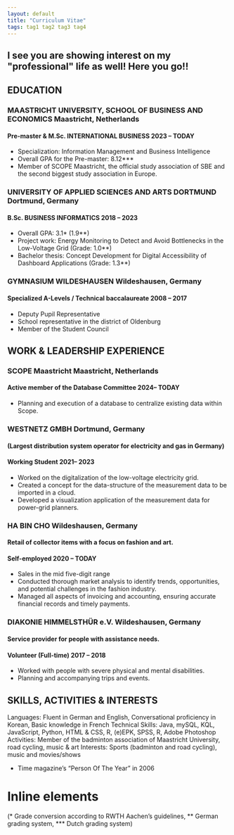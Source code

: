 ```yaml
---
layout: default
title: "Curriculum Vitae"
tags: tag1 tag2 tag3 tag4
---
```



## I see you are showing interest on my "professional" life as well! Here you go!!

## <a name="Inline"></a>EDUCATION
### MAASTRICHT UNIVERSITY, SCHOOL OF BUSINESS AND ECONOMICS Maastricht, Netherlands
#### Pre-master & M.Sc. INTERNATIONAL BUSINESS 2023 – TODAY
- Specialization: Information Management and Business Intelligence
- Overall GPA for the Pre-master: 8.12***
- Member of SCOPE Maastricht, the official study association of SBE and the second biggest study association in Europe.

### UNIVERSITY OF APPLIED SCIENCES AND ARTS DORTMUND Dortmund, Germany
#### B.Sc. BUSINESS INFORMATICS 2018 – 2023
- Overall GPA: 3.1* (1.9**)
- Project work: Energy Monitoring to Detect and Avoid Bottlenecks in the Low-Voltage Grid (Grade: 1.0**)
- Bachelor thesis: Concept Development for Digital Accessibility of Dashboard Applications (Grade: 1.3**)

### GYMNASIUM WILDESHAUSEN Wildeshausen, Germany
#### Specialized A-Levels / Technical baccalaureate 2008 – 2017
- Deputy Pupil Representative
- School representative in the district of Oldenburg
- Member of the Student Council

## <a name="Inline"></a>WORK & LEADERSHIP EXPERIENCE
### SCOPE Maastricht Maastricht, Netherlands
#### Active member of the Database Committee 2024– TODAY
- Planning and execution of a database to centralize existing data within Scope.

### WESTNETZ GMBH Dortmund, Germany
#### (Largest distribution system operator for electricity and gas in Germany)
#### Working Student 2021– 2023
- Worked on the digitalization of the low-voltage electricity grid.
- Created a concept for the data-structure of the measurement data to be imported in a cloud.
- Developed a visualization application of the measurement data for power-grid planners.

### HA BIN CHO Wildeshausen, Germany
#### Retail of collector items with a focus on fashion and art.
#### Self-employed 2020 – TODAY
- Sales in the mid five-digit range
- Conducted thorough market analysis to identify trends, opportunities, and potential challenges in the fashion industry.
- Managed all aspects of invoicing and accounting, ensuring accurate financial records and timely payments.

### DIAKONIE HIMMELSTHÜR e.V. Wildeshausen, Germany
#### Service provider for people with assistance needs.
#### Volunteer (Full-time) 2017 – 2018
- Worked with people with severe physical and mental disabilities.
- Planning and accompanying trips and events.

## <a name="Inline"></a>SKILLS, ACTIVITIES & INTERESTS
Languages: Fluent in German and English, Conversational proficiency in Korean, Basic knowledge in French
Technical Skills: Java, mySQL, KQL, JavaScript, Python, HTML & CSS, R, (e)EPK, SPSS, R, Adobe Photoshop
Activities: Member of the badminton association of Maastricht University, road cycling, music & art
Interests: Sports (badminton and road cycling), music and movies/shows
- Time magazine’s “Person Of The Year” in 2006
# <a name="Inline"></a>Inline elements

(* Grade conversion according to RWTH Aachen’s guidelines, ** German grading system, *** Dutch grading system)

